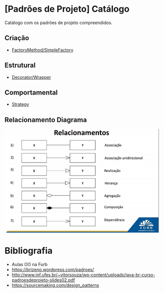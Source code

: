 # [Padrões de Projeto] Catálogo
Catálogo com os padrões de projeto compreendidos.

## Criação
* [FactoryMethod/SimpleFactory](src/padroes/criacao/factoryMethod)

## Estrutural
* [Decorator/Wrapper](src/padroes/estrutural/decorator)

## Comportamental
* [Strategy](src/padroes/comportamental/strategy)

## Relacionamento Diagrama
![alt tag](relacionamentos_diagrama.jpg)

# Bibliografia
* Aulas OO na Furb
* https://brizeno.wordpress.com/padroes/
* http://www.inf.ufes.br/~vitorsouza/wp-content/uploads/java-br-curso-padroesdeprojeto-slides02.pdf
* https://sourcemaking.com/design_patterns
